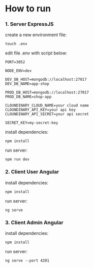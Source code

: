 # How to run

### 1. Server ExpressJS

create a new environment file:

```
touch .env
```

edit file .env with script below:
```
PORT=3052 

NODE_ENV=dev

DEV_DB_HOST=mongodb://localhost:27017
DEV_DB_NAME=app-shop

PROD_DB_HOST=mongodb://localhost:27017
PROD_DB_NAME=shop-app

CLOUNDINARY_CLOUD_NAME=your cloud name
CLOUNDINARY_API_KEY=your api key
CLOUNDINARY_API_SECRET=your api secret

SECRET_KEY=my-secret-key
```

install dependencies:
```
npm install
```

run server:
```
npm run dev
```

### 2. Client User Angular

install dependencies:
```
npm install
```

run server:
```
ng serve
```

### 3. Client Admin Angular

install dependencies:
```
npm install
```

run server:
```
ng serve --port 4201
```


